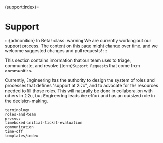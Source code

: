 (support:index)=
# Support

:::{admonition} In Beta!
:class: warning
We are currently working out our support process.
The content on this page might change over time, and we welcome suggested changes and pull requests!
:::

This section contains information that our team uses to triage, communicate, and
resolve {term}`Support Requests` that come from communities.

Currently, Engineering has the authority to design the system of roles and
processes that defines "support at 2i2c", and to advocate for the resources
needed to fill those roles. This will naturally be done in collaboration with
others in 2i2c, but Engineering leads the effort and has an outsized role in the
decision-making.

```{toctree}
terminology
roles-and-team
process
timeboxed-initial-ticket-evaluation
communication
time-off
templates/index
```
